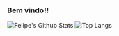 ### Bem vindo!!

<!--
**felipebarreto148/felipebarreto148** is a ✨ _special_ ✨ repository because its `README.md` (this file) appears on your GitHub profile.

Here are some ideas to get you started:

- 🔭 I’m currently working on ...
- 🌱 I’m currently learning ...
- 👯 I’m looking to collaborate on ...
- 🤔 I’m looking for help with ...
- 💬 Ask me about ...
- 📫 How to reach me: ...
- 😄 Pronouns: ...
- ⚡ Fun fact: ...
-->

<div>
  <img alt="Felipe's Github Stats" src="https://github-readme-stats.vercel.app/api?username=felipebarreto148&show_icons=true&theme=vue-dark">  
  <img alt="Top Langs" src="https://github-readme-stats.vercel.app/api/top-langs/?username=felipebarreto148&layout=compact&hide=shell&theme=vue-dark">
</div>
